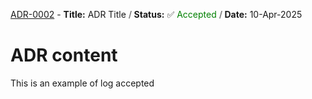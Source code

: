 <!-- log start -->

[ADR-0002](adr/0002-new-adr-placeholder2.md) - **Title:** ADR Title **<font color="grey"> / </font>** **Status:** ✅ <font color="green">Accepted </font> **<font color="grey"> / </font>** **Date:** 10-Apr-2025

<!-- log end -->

# ADR content
This is an example of log accepted
